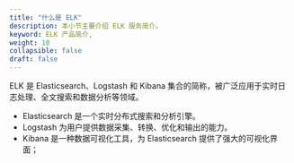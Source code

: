```yaml
---
title: "什么是 ELK"
description: 本小节主要介绍 ELK 服务简介。 
keyword: ELK 产品简介, 
weight: 10
collapsible: false
draft: false
---
```


ELK 是 Elasticsearch、Logstash 和 Kibana 集合的简称，被广泛应用于实时日志处理、全文搜索和数据分析等领域。

- Elasticsearch 是一个实时分布式搜索和分析引擎。
- Logstash 为用户提供数据采集、转换、优化和输出的能力。
- Kibana 是一种数据可视化工具，为 Elasticsearch 提供了强大的可视化界面；
